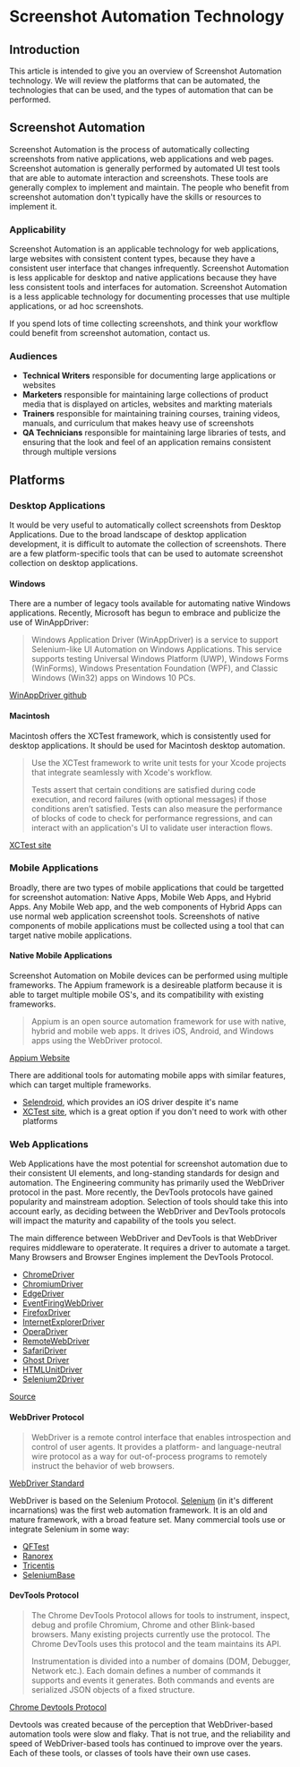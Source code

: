 # Screenshot Automation Technology

## Introduction

This article is intended to give you an overview of Screenshot Automation technology. We will review the platforms that can be automated, the technologies that can be used, and the types of automation that can be performed.

## Screenshot Automation

Screenshot Automation is the process of automatically collecting screenshots from native applications, web applications and web pages. Screenshot automation is generally performed by automated UI test tools that are able to automate interaction and screenshots. These tools are generally complex to implement and maintain. The people who benefit from screenshot automation don't typically have the skills or resources to implement it.

### Applicability

Screenshot Automation is an applicable technology for web applications, large websites with consistent content types, because they have a consistent user interface that changes infrequently. Screenshot Automation is less applicable for desktop and native applications because they have less consistent tools and interfaces for automation. Screenshot Automation is a less applicable technology for documenting processes that use multiple applications, or ad hoc screenshots.

If you spend lots of time collecting screenshots, and think your workflow could benefit from screenshot automation, contact us.

### Audiences

* **Technical Writers** responsible for documenting large applications or websites
* **Marketers** responsible for maintaining large collections of product media that is displayed on articles, websites and markting materials
* **Trainers** responsible for maintaining training courses, training videos, manuals, and curriculum that makes heavy use of screenshots
* **QA Technicians** responsible for maintaining large libraries of tests, and ensuring that the look and feel of an application remains consistent through multiple versions

## Platforms

### Desktop Applications

It would be very useful to automatically collect screenshots from Desktop Applications. Due to the broad landscape of desktop application development, it is difficult to automate the collection of screenshots. There are a few platform-specific tools that can be used to automate screenshot collection on desktop applications.

#### Windows

There are a number of legacy tools available for automating native Windows applications. Recently, Microsoft has begun to embrace and publicize the use of WinAppDriver:

> Windows Application Driver (WinAppDriver) is a service to support Selenium-like UI Automation on Windows Applications. This service supports testing Universal Windows Platform (UWP), Windows Forms (WinForms), Windows Presentation Foundation (WPF), and Classic Windows (Win32) apps on Windows 10 PCs.

[WinAppDriver github](https://github.com/microsoft/WinAppDriver)

#### Macintosh

Macintosh offers the XCTest framework, which is consistently used for desktop applications. It should be used for Macintosh desktop automation. 

> Use the XCTest framework to write unit tests for your Xcode projects that integrate seamlessly with Xcode's workflow.
>
> Tests assert that certain conditions are satisfied during code execution, and record failures (with optional messages) if those conditions aren’t satisfied. Tests can also measure the performance of blocks of code to check for performance regressions, and can interact with an application's UI to validate user interaction flows.

[XCTest site](https://developer.apple.com/documentation/xctest)

### Mobile Applications

Broadly, there are two types of mobile applications that could be targetted for screenshot automation: Native Apps, Mobile Web Apps, and Hybrid Apps. Any Mobile Web app, and the web components of Hybrid Apps can use normal web application screenshot tools. Screenshots of native components of mobile applications must be collected using a tool that can target native mobile applications.

#### Native Mobile Applications

Screenshot Automation on Mobile devices can be performed using multiple frameworks. The Appium framework is a desireable platform because it is able to target multiple mobile OS's, and its compatibility with existing frameworks.

> Appium is an open source automation framework for use with native, hybrid and mobile web apps. It drives iOS, Android, and Windows apps using the WebDriver protocol.

[Appium Website](https://appium.io/index.html)

There are additional tools for automating mobile apps with similar features, which can target multiple frameworks. 

* [Selendroid](http://selendroid.io/), which provides an iOS driver despite it's name
* [XCTest site](https://developer.apple.com/documentation/xctest), which is a great option if you don't need to work with other platforms

### Web Applications

Web Applications have the most potential for screenshot automation due to their consistent UI elements, and long-standing standards for design and automation. The Engineering community has primarily used the WebDriver protocol in the past. More recently, the DevTools protocols have gained popularity and mainstream adoption. Selection of tools should take this into account early, as deciding between the WebDriver and DevTools protocols will impact the maturity and capability of the tools you select.

The main difference between WebDriver and DevTools is that WebDriver requires middleware to operaterate. It requires a driver to automate a target. Many Browsers and Browser Engines implement the DevTools Protocol.

* [ChromeDriver](https://chromedriver.chromium.org/)
* [ChromiumDriver](https://www.selenium.dev/selenium/docs/api/java/org/openqa/selenium/chromium/ChromiumDriver.html)
* [EdgeDriver](https://www.selenium.dev/selenium/docs/api/java/org/openqa/selenium/edge/EdgeDriver.html) 
* [EventFiringWebDriver](https://www.selenium.dev/selenium/docs/api/java/org/openqa/selenium/support/events/EventFiringWebDriver.html)
* [FirefoxDriver](https://www.selenium.dev/selenium/docs/api/java/org/openqa/selenium/firefox/FirefoxDriver.html)
* [InternetExplorerDriver](https://www.selenium.dev/selenium/docs/api/java/org/openqa/selenium/ie/InternetExplorerDriver.html)
* [OperaDriver](https://www.selenium.dev/selenium/docs/api/java/org/openqa/selenium/opera/OperaDriver.html)
* [RemoteWebDriver](https://www.selenium.dev/selenium/docs/api/java/org/openqa/selenium/remote/RemoteWebDriver.html)
* [SafariDriver](https://www.selenium.dev/selenium/docs/api/java/org/openqa/selenium/safari/SafariDriver.html)
* [Ghost Driver](https://github.com/detro/ghostdriver)
* [HTMLUnitDriver](https://github.com/SeleniumHQ/htmlunit-driver)
* [Selenium2Driver](https://mink.behat.org/en/latest/drivers/selenium2.html)

[Source](https://www.programsbuzz.com/article/different-types-drivers-available-selenium-webdriver)

#### WebDriver Protocol

> WebDriver is a remote control interface that enables introspection and control of user agents. It provides a platform- and language-neutral wire protocol as a way for out-of-process programs to remotely instruct the behavior of web browsers.

[WebDriver Standard](https://www.w3.org/TR/webdriver/)

WebDriver is based on the Selenium Protocol. [Selenium](https://www.selenium.dev/) (in it's different incarnations) was the first web automation framework. It is an old and mature framework, with a broad feature set. Many commercial tools use or integrate Selenium in some way:

* [QFTest](https://www.qfs.de/en.html)
* [Ranorex](https://www.ranorex.com/selenium-webdriver-integration/)
* [Tricentis](https://www.tricentis.com/integrations/selenium/)
* [SeleniumBase](https://seleniumbase.io/)

#### DevTools Protocol

> The Chrome DevTools Protocol allows for tools to instrument, inspect, debug and profile Chromium, Chrome and other Blink-based browsers. Many existing projects currently use the protocol. The Chrome DevTools uses this protocol and the team maintains its API.
>
> Instrumentation is divided into a number of domains (DOM, Debugger, Network etc.). Each domain defines a number of commands it supports and events it generates. Both commands and events are serialized JSON objects of a fixed structure.

[Chrome Devtools Protocol](https://chromedevtools.github.io/devtools-protocol/)

Devtools was created because of the perception that WebDriver-based automation tools were slow and flaky. That is not true, and the reliability and speed of WebDriver-based tools has continued to improve over the years. Each of these tools, or classes of tools have their own use cases. 


